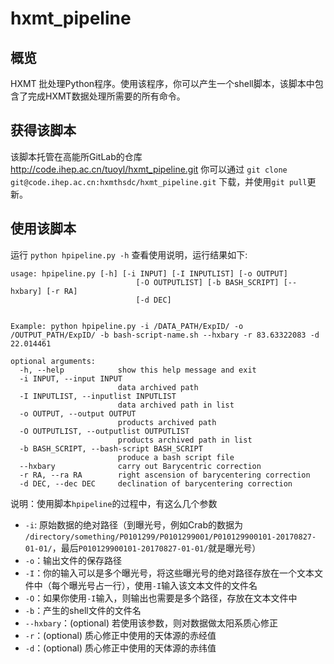 # hxmt_pipeline

## 概览

HXMT 批处理Python程序。使用该程序，你可以产生一个shell脚本，该脚本中包含了完成HXMT数据处理所需要的所有命令。

## 获得该脚本

该脚本托管在高能所GitLab的仓库 http://code.ihep.ac.cn/tuoyl/hxmt_pipeline.git
你可以通过 ```git clone git@code.ihep.ac.cn:hxmthsdc/hxmt_pipeline.git``` 下载，并使用```git pull```更新。

## 使用该脚本

运行 ``` python hpipeline.py -h ``` 查看使用说明，运行结果如下:

```
usage: hpipeline.py [-h] [-i INPUT] [-I INPUTLIST] [-o OUTPUT]
                            [-O OUTPUTLIST] [-b BASH_SCRIPT] [--hxbary] [-r RA]
                            [-d DEC]
                            

Example: python hpipeline.py -i /DATA_PATH/ExpID/ -o /OUTPUT_PATH/ExpID/ -b bash-script-name.sh --hxbary -r 83.63322083 -d 22.014461

optional arguments:
  -h, --help            show this help message and exit
  -i INPUT, --input INPUT
                        data archived path
  -I INPUTLIST, --inputlist INPUTLIST
                        data archived path in list
  -o OUTPUT, --output OUTPUT
                        products archived path
  -O OUTPUTLIST, --outputlist OUTPUTLIST
                        products archived path in list
  -b BASH_SCRIPT, --bash-script BASH_SCRIPT
                        produce a bash script file
  --hxbary              carry out Barycentric correction
  -r RA, --ra RA        right ascension of barycentering correction
  -d DEC, --dec DEC     declination of barycentering correction
```
说明：使用脚本```hpipeline```的过程中，有这么几个参数
- ```-i```: 原始数据的绝对路径（到曝光号，例如Crab的数据为 ```/directory/something/P0101299/P0101299001/P010129900101-20170827-01-01/```，最后```P010129900101-20170827-01-01/```就是曝光号）
- ```-o```：输出文件的保存路径
- ```-I```：你的输入可以是多个曝光号，将这些曝光号的绝对路径存放在一个文本文件中（每个曝光号占一行），使用```-I```输入该文本文件的文件名
- ```-O```：如果你使用```-I```输入，则输出也需要是多个路径，存放在文本文件中
- ```-b```：产生的shell文件的文件名
- ```--hxbary```：(optional) 若使用该参数，则对数据做太阳系质心修正
- ```-r```：(optional) 质心修正中使用的天体源的赤经值
- ```-d```：(optional) 质心修正中使用的天体源的赤纬值


  


